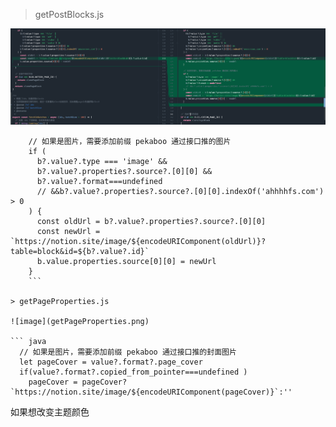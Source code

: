 >  getPostBlocks.js
 
![image](getPostBlocks.png)

```
    // 如果是图片，需要添加前缀 pekaboo 通过接口推的图片
    if (
      b?.value?.type === 'image' &&
      b?.value?.properties?.source?.[0][0] && 
      b?.value?.format===undefined 
      // &&b?.value?.properties?.source?.[0][0].indexOf('ahhhhfs.com') > 0
    ) {
      const oldUrl = b?.value?.properties?.source?.[0][0]
      const newUrl = `https://notion.site/image/${encodeURIComponent(oldUrl)}?table=block&id=${b?.value?.id}`
      b.value.properties.source[0][0] = newUrl
    }
    ```

> getPageProperties.js

![image](getPageProperties.png)

``` java
  // 如果是图片，需要添加前缀 pekaboo 通过接口推的封面图片
  let pageCover = value?.format?.page_cover
  if(value?.format?.copied_from_pointer===undefined )
    pageCover = pageCover?`https://notion.site/image/${encodeURIComponent(pageCover)}`:''
```


如果想改变主题颜色  
<!-- bg-indig。。。o   - 》  bg-gree。。。n
<!-- bg-blue。。。e   - 》  bg-gree。。。n

bg-[#4f65f。。。0]   - 》 bg-[#2fc86。。。0]

bg-[#0060e。。。0] bg-[#b7c7b3...3] -->
<!-- 2024-09-05 12:47:30 -->
